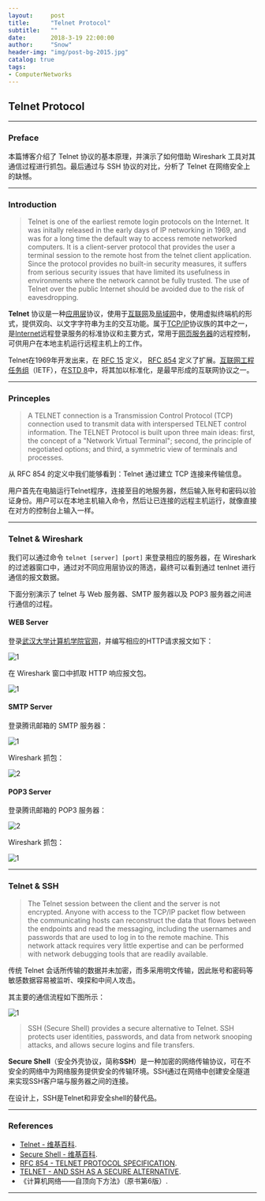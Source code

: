 ```yaml
---
layout:     post
title:      "Telnet Protocol"
subtitle:   ""
date:       2018-3-19 22:00:00
author:     "Snow"
header-img: "img/post-bg-2015.jpg"
catalog: true
tags:
- ComputerNetworks
---
```


## Telnet Protocol

---

### Preface

本篇博客介绍了 Telnet 协议的基本原理，并演示了如何借助 Wireshark 工具对其通信过程进行抓包。最后通过与 SSH 协议的对比，分析了 Telnet 在网络安全上的缺憾。

---

### Introduction

> Telnet is one of the earliest remote login protocols on the Internet. It was initally released in the early days of IP networking in 1969, and was for a long time the default way to access remote networked computers. It is a client-server protocol that provides the user a terminal session to the remote host from the telnet client application. Since the protocol provides no built-in security measures, it suffers from serious security issues that have limited its usefulness in environments where the network cannot be fully trusted. The use of Telnet over the public Internet should be avoided due to the risk of eavesdropping.

**Telnet** 协议是一种[应用层](https://zh.wikipedia.org/wiki/%E5%BA%94%E7%94%A8%E5%B1%82)协议，使用于[互联网](https://zh.wikipedia.org/wiki/%E7%B6%B2%E9%9A%9B%E7%B6%B2%E8%B7%AF)及[局域网](https://zh.wikipedia.org/wiki/%E5%B1%80%E5%9F%9F%E7%BD%91)中，使用虚拟终端机的形式，提供双向、以文字字符串为主的交互功能。属于[TCP/IP](https://zh.wikipedia.org/wiki/TCP/IP)协议族的其中之一，是[Internet](https://zh.wikipedia.org/wiki/Internet)远程登录服务的标准协议和主要方式，常用于[网页服务器](https://zh.wikipedia.org/wiki/%E7%B6%B2%E9%A0%81%E4%BC%BA%E6%9C%8D%E5%99%A8)的远程控制，可供用户在本地主机运行远程主机上的工作。

Telnet在1969年开发出来，在 [RFC 15](https://tools.ietf.org/html/rfc15) 定义， [RFC 854](https://tools.ietf.org/html/rfc854) 定义了扩展。[互联网工程任务组](https://zh.wikipedia.org/wiki/%E4%BA%92%E8%81%94%E7%BD%91%E5%B7%A5%E7%A8%8B%E4%BB%BB%E5%8A%A1%E7%BB%84)（IETF），在[STD 8](https://zh.wikipedia.org/w/index.php?title=STD_8&action=edit&redlink=1)中，将其加以标准化，是最早形成的互联网协议之一。

---

### Princeples

> A TELNET connection is a Transmission Control Protocol (TCP) connection used to transmit data with interspersed TELNET control information. The TELNET Protocol is built upon three main ideas:  first, the concept of a "Network Virtual Terminal"; second, the principle of negotiated options; and third, a symmetric view of terminals and processes.

从 RFC 854 的定义中我们能够看到：Telnet 通过建立 TCP 连接来传输信息。

用户首先在电脑运行Telnet程序，连接至目的地服务器，然后输入账号和密码以验证身份。用户可以在本地主机输入命令，然后让已连接的远程主机运行，就像直接在对方的控制台上输入一样。

---

### Telnet & Wireshark

我们可以通过命令 `telnet [server] [port]` 来登录相应的服务器，在 Wireshark 的过滤器窗口中，通过对不同应用层协议的筛选，最终可以看到通过 tenlnet 进行通信的报文数据。

下面分别演示了 telnet 与 Web 服务器、SMTP 服务器以及 POP3 服务器之间进行通信的过程。

#### WEB Server

登录[武汉大学计算机学院官网](http://cs.whu.edu.cn/index.html)，并编写相应的HTTP请求报文如下：

![1](https://raw.githubusercontent.com/RMSnow/CN-Notes/master/homework/Wireshark/telnet-web.png)

在 Wireshark 窗口中抓取 HTTP 响应报文包。

![1](https://raw.githubusercontent.com/RMSnow/CN-Notes/master/homework/Wireshark/telnet-wireshark-response.png)

#### SMTP Server

登录腾讯邮箱的 SMTP 服务器：

![1](https://raw.githubusercontent.com/RMSnow/CN-Notes/master/homework/Wireshark/telnet-smtp-cmd.png)

Wireshark 抓包：

![2](https://raw.githubusercontent.com/RMSnow/CN-Notes/master/homework/Wireshark/telnet-smtp-datagram.png)

#### POP3 Server

登录腾讯邮箱的 POP3 服务器：

![2](https://raw.githubusercontent.com/RMSnow/CN-Notes/master/homework/Wireshark/telnet-pop-cmd.png)

Wireshark 抓包：

![1](https://raw.githubusercontent.com/RMSnow/CN-Notes/master/homework/Wireshark/telnet-pop-datagram.png)

---

### Telnet & SSH

> The Telnet session between the client and the server is not encrypted. Anyone with access to the TCP/IP packet flow between the communicating hosts can reconstruct the data that flows between the endpoints and read the messaging, including the usernames and passwords that are used to log in to the remote machine. This network attack requires very little expertise and can be performed with network debugging tools that are readily available.

传统 Telnet 会话所传输的数据并未加密，而多采用明文传输，因此账号和密码等敏感数据容易被监听、嗅探和中间人攻击。

其主要的通信流程如下图所示：

![1](https://www.ssh.com/s/telnet-is-not-secure-600x375-isRltzeE.png)



> SSH (Secure Shell) provides a secure alternative to Telnet. SSH protects user identities, passwords, and data from network snooping attacks, and allows secure logins and file transfers.

**Secure Shell**（安全外壳协议，简称**SSH**）是一种加密的网络传输协议，可在不安全的网络中为网络服务提供安全的传输环境。SSH通过在网络中创建安全隧道来实现SSH客户端与服务器之间的连接。

在设计上，SSH是Telnet和非安全shell的替代品。

---

### References

- [Telnet - 维基百科](https://zh.wikipedia.org/wiki/Telnet).
- [Secure Shell - 维基百科](https://zh.wikipedia.org/wiki/Secure_Shell).
- [RFC 854 - TELNET PROTOCOL SPECIFICATION](https://tools.ietf.org/html/rfc854).
- [TELNET - AND SSH AS A SECURE ALTERNATIVE](https://www.ssh.com/ssh/telnet).
- 《计算机网络——自顶向下方法》（原书第6版）.

---